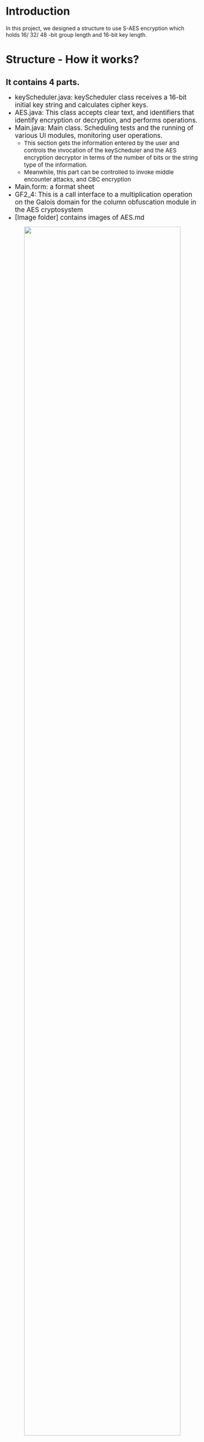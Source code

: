 # Introduction
In this project, we designed a structure to use S-AES encryption which holds 16/ 32/ 48 -bit group length and 16-bit key length.


# Structure - How it works?
## It contains 4 parts.

- <span style="font-size: 17px;">keyScheduler.java: keyScheduler class receives a 16-bit initial key string and calculates cipher keys.</span>
- <span style="font-size: 17px;">AES.java: This class accepts clear text, and identifiers that identify encryption or decryption, and performs operations.</span>
- <span style="font-size: 17px;">Main.java: Main class. Scheduling tests and the running of various UI modules, monitoring user operations. </span>
  - <span style="font-size: 15px;">This section gets the information entered by the user and controls the invocation of the keyScheduler and the AES encryption decryptor in terms of the number of bits or the string type of the information. </span> 
  - <span style="font-size: 15px;">Meanwhile, this part can be controlled to invoke middle encounter attacks, and CBC encryption</span>
- <span style="font-size: 17px;">Main.form: a format sheet</span>
- <span style="font-size: 17px;">GF2_4: This is a call interface to a multiplication operation on the Galois domain for the column obfuscation module in the AES cryptosystem</span>
- <span style="font-size: 17px;">[Image folder] contains images of AES.md</span>

<div style="text-align:center">
  <img src="image/test.gif" width=90%">
</div>


# Examination


## **Level 1: Basic test**

<span style="font-size: 20px;line-height: 1.8;">
Encrypt：input 16bit plaintext and 16bit key, output is 16bit ciphertext.
Decrypt：input 16bit ciphertext and 16bit key, output is 16bit plaintext.
</span>

<div style="text-align:center">
    <img src="image/chanllenge1.png" width=95%">
</div>



## **Level 2: Cross-testing**

<span style="font-size: 20px;line-height: 1.8;">Cross-testing with other groups - when inputs are the same outputs are the same and the test is successful.</span>



## Level 3: Extended functionality
<br><span style="font-size: 20px;line-height: 1.8;">Considering the extension to utility, the data input of the encryption algorithm can be an ASII-encoded string (grouped in 1 Byte), and correspondingly the output can be an ACII string. Since the ASCII code range is 0~253, and the encryption may be negative, there is a certain possibility of outputting garbled code.</span>
<br><span style="font-size: 20px;line-height: 1.8;">Encryption: input n-byte plaintext and 16bit key, output is n-byte ciphertext.</span>
<br><span style="font-size: 20px;line-height: 1.8;">Decryption: input n-byte ciphertext and 16-byte key, output is n-byte plaintext.</span>

<div style="text-align:center">
    <img src="image/chanllenge3.png" width=95%">
</div>



## Level 4: Multiple Encryption
### 3.4.1 Double encryption: 
<span style="font-size: 20px;line-height: 1.8;">the packet length remains 16 bits but the key length is 32 bits.</span>
<br>
<div style="text-align:center">
    <img src="image/chanllenge4-1.png" width=90%">
</div>

### 3.4.2 Mid-encounter attack

<div style="text-align:center">
    <img src="image/chanllenge4-2.2.png" width=55%">
</div>

<div style="text-align:center">
    <img src="image/chanllenge4-2.1.png" width=55%">
</div>

### 3.4.3 Triple Encryption: pattern of 48 bits (K1+K2+K3)
<br>
<div style="text-align:center">
    <img src="image/chanllenge4-3.png" width=90%">
</div>
<br>

## Level 5: Mode of operation
- <span style="font-size: 20px;line-height: 1.8;">Encrypts longer plaintext messages based on the S-AES algorithm using Ciphered Chaining of Packets (CBC) mode.</span>
- <span style="font-size: 20px;line-height: 1.8;">When the main function is called, the Random function generates a random vector IV, which does not change until the end of the program run.</span>
- <span style="font-size: 20px;line-height: 1.8;">It can be called through the MainCBC interface.</span>
<br><br>
<span style="font-size: 20px;line-height: 1.8;">Encryption:<br>
1.Generate IV vector when the Main function is started<br>
2.Set the plaintext length to 3*16-bit = 48-bit<br>
3.Enter the 16-bit key and 48-bit plaintext.<br>
4.Get the result of CBC encryption based on S-AES.</span><br><br>


<div style="text-align:center">
    <img src="image/chanllenge5.png" width=90%">
</div>
<br><br>
<span style="font-size: 20px;line-height: 1.8;">Decryption: <br>
Same steps as encryption. <br>
Input the ciphertext obtained after encryption of the previous text, and the decryption result is the same as the original plaintext.<br></span>
<div style="text-align:center">
    <img src="image/chanllenge5-2.png" width=90%">
</div>



## Users' Manual
1. ENCRYPT

    1. enter the 16-bit length of the original text to be encrypted in "please input ciphertext". 1. enter the 10-bit key in "please input 10-bit Key";

    1. enter the 16/32/48-bit key in "please input 16/32/48 bit Key". 1. click "confirm" and then enter the key in "Confirm";

    1. After clicking "confirm", the generated cipher text appears in "CipherText".

2. DECRYPT

    1. Enter the 26-bit ciphertext in the "please input ciphertext" field. 2;

    1. enter a 16/32/48-bit key in "please input 16/32/48 bit Key". 1. click "Confirm";

    1. Click "confirm" and the generated original text appears in "PlainText".

<div style="text-align:center">
    <img src="image/chanllenge1.png" width=80">
</div>



### author: Yiming Yan, Xiangyu Ran. CQU.